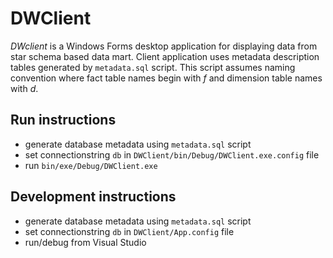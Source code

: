 # DWClient

*DWclient* is a Windows Forms desktop application for displaying data from star schema based data mart. Client application uses metadata description tables generated by `metadata.sql` script. This script assumes naming convention where fact table names begin with *f* and dimension table names with *d*.

## Run instructions

- generate database metadata using `metadata.sql` script
- set connectionstring `db` in `DWClient/bin/Debug/DWClient.exe.config` file
- run `bin/exe/Debug/DWClient.exe`

## Development instructions
- generate database metadata using `metadata.sql` script
- set connectionstring `db` in `DWClient/App.config` file
- run/debug from Visual Studio

